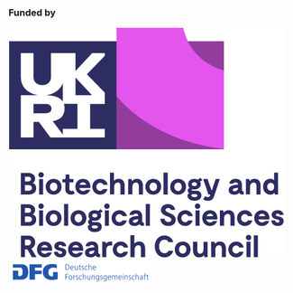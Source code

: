 ---
---

### Funded by

![bbsrc](/assets/images/bbsrc_logo.png 'Discord Server') ![dfg](/assets/images/dfg_logo.png 'Deutsche Forschungsgemeinde')
